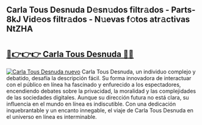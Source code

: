 ## Carla Tous Desnuda D𝚎sn𝚞dos filtr𝚊dos - Parts-8kJ Vid𝚎os filtr𝚊dos - N𝚞evas f𝚘tos atr𝚊ctivas NtZHA

# <h2><a href="http://mbcep5.tromn.icu/?c=Carla+Tous+Desnuda">🔗👉👉👉 Carla Tous Desnuda 🔗🔗</a></h2>

[![Carla Tous Desnuda nuevo](https://i.imgur.com/pEAQMta.gif)](http://mbcep5.tromn.icu/?c=Carla+Tous+Desnuda)
Carla Tous Desnuda, un individuo complejo y debatido, desafía la descripción fácil. Su forma innovadora de interactuar con el público en línea ha fascinado y enfurecido a los espectadores, encendiendo debates sobre la privacidad, la moralidad y las complejidades de las sociedades digitales. Aunque su dirección futura no está clara, su influencia en el mundo en línea es indiscutible. Con una dedicación inquebrantable y un encanto innegable, el viaje de Carla Tous Desnuda en el universo en línea es interminable.
